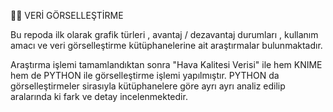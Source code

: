 📍📍 VERİ GÖRSELLEŞTİRME

Bu repoda ilk olarak grafik türleri , avantaj / dezavantaj durumları , kullanım amacı ve veri görselleştirme kütüphanelerine ait araştırmalar bulunmaktadır.

Araştırma işlemi tamamlandıktan sonra "Hava Kalitesi Verisi" ile hem KNIME hem de PYTHON ile görselleştirme işlemi yapılmıştır.
PYTHON da görselleştirmeler sirasıyla kütüphanelere göre ayrı ayrı analiz edilip aralarında ki fark ve detay incelenmektedir.
